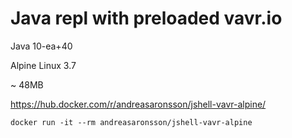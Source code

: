 # Java repl with preloaded vavr.io

Java 10-ea+40

Alpine Linux 3.7

~ 48MB

https://hub.docker.com/r/andreasaronsson/jshell-vavr-alpine/

`docker run -it --rm andreasaronsson/jshell-vavr-alpine`


